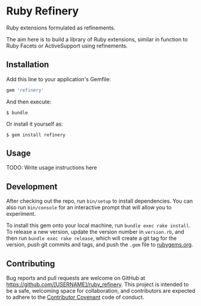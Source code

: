 # Ruby Refinery

Ruby extensions formulated as refinements.

The aim here is to build a library of Ruby extensions, similar in function to Ruby Facets or ActiveSupport using refinements.

## Installation

Add this line to your application's Gemfile:

```ruby
gem 'refinery'
```

And then execute:

    $ bundle

Or install it yourself as:

    $ gem install refinery

## Usage

TODO: Write usage instructions here

## Development

After checking out the repo, run `bin/setup` to install dependencies. You can
also run `bin/console` for an interactive prompt that will allow you to
experiment.

To install this gem onto your local machine, run `bundle exec rake install`. To
release a new version, update the version number in `version.rb`, and then run
`bundle exec rake release`, which will create a git tag for the version, push
git commits and tags, and push the `.gem` file to
[rubygems.org](https://rubygems.org).

## Contributing

Bug reports and pull requests are welcome on GitHub at
https://github.com/[USERNAME]/ruby_refinery. This project is intended to be a
safe, welcoming space for collaboration, and contributors are expected to
adhere to the [Contributor Covenant](contributor-covenant.org) code of conduct.
